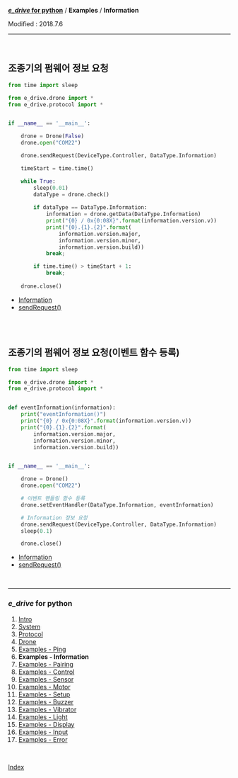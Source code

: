 **[*e_drive* for python](index.md)** / **Examples** / **Information**

Modified : 2018.7.6

---

<br>


## <a name="Information">조종기의 펌웨어 정보 요청</a>

```py
from time import sleep

from e_drive.drone import *
from e_drive.protocol import *


if __name__ == '__main__':

    drone = Drone(False)
    drone.open("COM22")

    drone.sendRequest(DeviceType.Controller, DataType.Information)

    timeStart = time.time()

    while True:
        sleep(0.01)
        dataType = drone.check()
        
        if dataType == DataType.Information:
            information = drone.getData(DataType.Information)
            print("{0} / 0x{0:08X}".format(information.version.v))
            print("{0}.{1}.{2}".format(
                information.version.major,
                information.version.minor,
                information.version.build))
            break;

        if time.time() > timeStart + 1:
            break;
    
    drone.close()
```

- [Information](03_protocol.md#Information)
- [sendRequest()](04_drone.md#sendRequest)


<br>
<br>


## <a name="Class_Information">조종기의 펌웨어 정보 요청(이벤트 함수 등록)</a>

```py
from time import sleep

from e_drive.drone import *
from e_drive.protocol import *


def eventInformation(information):
    print("eventInformation()")
    print("{0} / 0x{0:08X}".format(information.version.v))
    print("{0}.{1}.{2}".format(
        information.version.major,
        information.version.minor,
        information.version.build))


if __name__ == '__main__':

    drone = Drone()
    drone.open("COM22")

    # 이벤트 핸들링 함수 등록
    drone.setEventHandler(DataType.Information, eventInformation)

    # Information 정보 요청
    drone.sendRequest(DeviceType.Controller, DataType.Information)
    sleep(0.1)

    drone.close()
```

- [Information](03_protocol.md#Information)
- [sendRequest()](04_drone.md#sendRequest)


<br>


---

<h3><i>e_drive</i> for python</H3>

 1. [Intro](01_intro.md)
 2. [System](02_system.md)
 3. [Protocol](03_protocol.md)
 4. [Drone](04_drone.md)
 5. [Examples - Ping](examples_01_ping.md)
 6. **Examples - Information**
 7. [Examples - Pairing](examples_03_pairing.md)
 8. [Examples - Control](examples_04_control.md)
 9. [Examples - Sensor](examples_05_sensor.md)
10. [Examples - Motor](examples_06_motor.md)
11. [Examples - Setup](examples_07_setup.md)
12. [Examples - Buzzer](examples_08_buzzer.md)
13. [Examples - Vibrator](examples_09_vibrator.md)
14. [Examples - Light](examples_10_light.md)
15. [Examples - Display](examples_11_display.md)
16. [Examples - Input](examples_12_input.md)
17. [Examples - Error](examples_13_error.md)

<br>

[Index](index.md)
